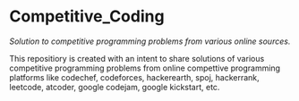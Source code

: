 # Competitive_Coding
*Solution to competitive programming problems from various online sources.*

This repositiory is created with an intent to share solutions of various competitive programming problems from online compettive programming platforms like codechef, codeforces, hackerearth, spoj, hackerrank, leetcode, atcoder, google codejam, google kickstart, etc.
